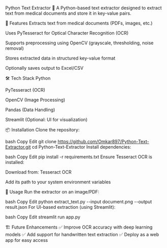 Python Text Extractor
📌 A Python-based text extractor designed to extract text from medical documents and store it in key-value pairs.

🚀 Features
Extracts text from medical documents (PDFs, images, etc.)

Uses PyTesseract for Optical Character Recognition (OCR)

Supports preprocessing using OpenCV (grayscale, thresholding, noise removal)

Stores extracted data in structured key-value format

Optionally saves output to Excel/CSV

🛠 Tech Stack
Python

PyTesseract (OCR)

OpenCV (Image Processing)

Pandas (Data Handling)

Streamlit (Optional: UI for visualization)

📦 Installation
Clone the repository:

bash
Copy
Edit
git clone https://github.com/Omkar897/Python-Text-Extractor.git
cd Python-Text-Extractor
Install dependencies:

bash
Copy
Edit
pip install -r requirements.txt
Ensure Tesseract OCR is installed:

Download from: Tesseract OCR

Add its path to your system environment variables

📜 Usage
Run the extractor on an image/PDF:

bash
Copy
Edit
python extract_text.py --input document.png --output result.json
For UI-based extraction (using Streamlit):

bash
Copy
Edit
streamlit run app.py

🏗 Future Enhancements
✅ Improve OCR accuracy with deep learning models
✅ Add support for handwritten text extraction
✅ Deploy as a web app for easy access

